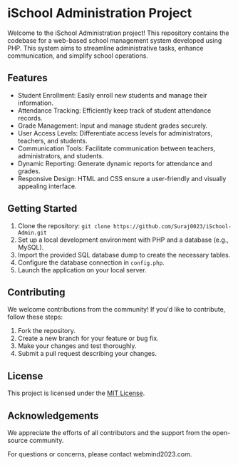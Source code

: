 # iSchool Administration Project

Welcome to the iSchool Administration project! This repository contains the codebase for a web-based school management system developed using PHP. This system aims to streamline administrative tasks, enhance communication, and simplify school operations.

## Features

- Student Enrollment: Easily enroll new students and manage their information.
- Attendance Tracking: Efficiently keep track of student attendance records.
- Grade Management: Input and manage student grades securely.
- User Access Levels: Differentiate access levels for administrators, teachers, and students.
- Communication Tools: Facilitate communication between teachers, administrators, and students.
- Dynamic Reporting: Generate dynamic reports for attendance and grades.
- Responsive Design: HTML and CSS ensure a user-friendly and visually appealing interface.

## Getting Started

1. Clone the repository: `git clone https://github.com/Suraj0023/iSchool-Admin.git`
2. Set up a local development environment with PHP and a database (e.g., MySQL).
3. Import the provided SQL database dump to create the necessary tables.
4. Configure the database connection in `config.php`.
5. Launch the application on your local server.

## Contributing

We welcome contributions from the community! If you'd like to contribute, follow these steps:

1. Fork the repository.
2. Create a new branch for your feature or bug fix.
3. Make your changes and test thoroughly.
4. Submit a pull request describing your changes.

## License

This project is licensed under the [MIT License](LICENSE).

## Acknowledgements

We appreciate the efforts of all contributors and the support from the open-source community.

For questions or concerns, please contact webmind2023.com.
